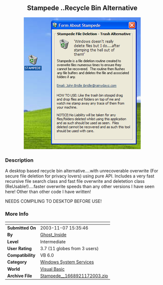 ﻿<div align="center">

## Stampede \.\.Recycle Bin Alternative

<img src="PIC20031171156551229.gif">
</div>

### Description

A desktop based recycle bin alternative....with unrecoverable overwrite (For secure file deletion for privacy lovers) using pure API. Includes a very fast recursive file search class and fast file overwrite and deletetion class (ReUsable!)....faster overwrite speeds than any other versions I have seen here! Other than other code I have written!

NEEDS COMPILING TO DESKTOP BEFORE USE!
 
### More Info
 


<span>             |<span>
---                |---
**Submitted On**   |2003-11-07 15:35:46
**By**             |[Ghost\_Inside](https://github.com/Planet-Source-Code/PSCIndex/blob/master/ByAuthor/ghost-inside.md)
**Level**          |Intermediate
**User Rating**    |3.7 (11 globes from 3 users)
**Compatibility**  |VB 6\.0
**Category**       |[Windows System Services](https://github.com/Planet-Source-Code/PSCIndex/blob/master/ByCategory/windows-system-services__1-35.md)
**World**          |[Visual Basic](https://github.com/Planet-Source-Code/PSCIndex/blob/master/ByWorld/visual-basic.md)
**Archive File**   |[Stampede\_\_1668921172003\.zip](https://github.com/Planet-Source-Code/ghost-inside-stampede-recycle-bin-alternative__1-49725/archive/master.zip)








